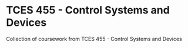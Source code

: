 # TCES 455 - Control Systems and Devices

Collection of coursework from TCES 455 - Control Systems and Devices
